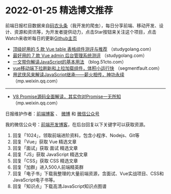 # 2022-01-25 精选博文推荐

前端日报栏目数据来自[码农头条](https://toutiao.qdkfweb.cn/)（我开发的爬虫），每日分享前端、移动开发、设计、资源和资讯等，为开发者提供动力，点击Star按钮来关注这个项目，点击Watch来收听每日的更新[Github主页](https://github.com/kujian/frontendDaily)
* [顶级好用的 5 款 Vue table 表格组件测评与推荐](https://studygolang.com/articles/35423) （studygolang.com）
* [最好用的 7 款 Vue admin 后台管理系统测评](https://studygolang.com/articles/35422) （studygolang.com）
* [一文带你解读​JavaScript的基本用法](https://blog.51cto.com/u_13389043/4961718) （blog.51cto.com）
* [vue移动端下拉刷新和上拉加载组件，体积小运行快](https://segmentfault.com/a/1190000041330829) （segmentfault.com）
* [用武侠风来解读JavaScript继承——薪火相传，神功永续](https://mp.weixin.qq.com/s?__biz=MzU5NDM5MDg1Mw==&mid=2247494232&idx=1&sn=9eda2f406a1506a9864e4d5da068e120) （mp.weixin.qq.com）

***
* [V8 Promise源码全面解读，其实你对Promise一无所知](https://mp.weixin.qq.com/s?__biz=MzA4Nzg0MDM5Nw==&mid=2247509701&idx=1&sn=7f22ce24237f524e7484948873a5b364) （mp.weixin.qq.com）

日报维护作者：[前端博客](https://qdkfweb.cn/) 、 [微博](http://weibo.com/kujian) 和 [微信公众号](https://open.weixin.qq.com/qr/code?username=caibaojian_com)

我的微信公众号：[前端开发博客](https://open.weixin.qq.com/qr/code?username=caibaojian_com)，在后台回复以下关键字可以获取资源。

1. 回复「1024」，领取前端进阶资料，包含小程序、Nodejs、Git等
2. 回复「Vue」获取 Vue 精选文章
3. 回复「面试」获取 面试 精选文章
4. 回复「JS」获取 JavaScript 精选文章
5. 回复「CSS」获取 CSS 精选文章
6. 回复「加群」进入500人前端精英群
7. 回复「电子书」下载我整理的大量前端资源，含面试、Vue实战项目、CSS和JavaScript电子书等。
8. 回复「知识点」下载高清JavaScript知识点图谱